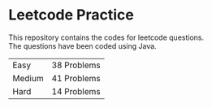 # Leetcode Practice
This repository contains the codes for leetcode questions. <br>
The questions have been coded using Java. <br>
<table><tr><td>Easy</td><td>38 Problems</td></tr><tr><td>Medium</td><td>41 Problems</td></tr><tr><td>Hard</td><td>14 Problems</td></tr></table>
